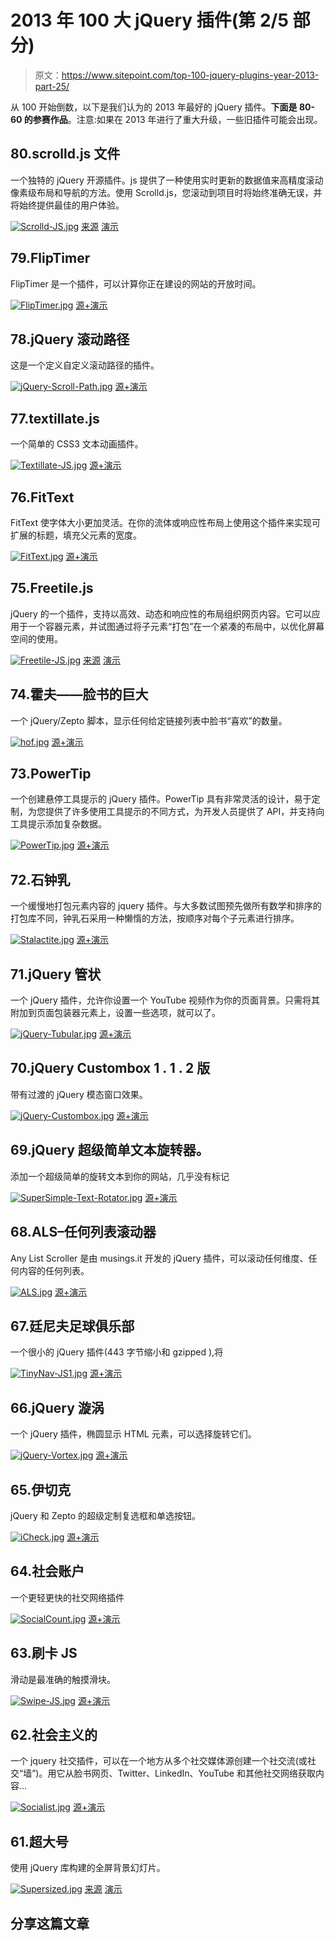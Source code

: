 # 2013 年 100 大 jQuery 插件(第 2/5 部分)

> 原文：<https://www.sitepoint.com/top-100-jquery-plugins-year-2013-part-25/>

从 100 开始倒数，以下是我们认为的 2013 年最好的 jQuery 插件。**下面是 80-60 的参赛作品**。注意:如果在 2013 年进行了重大升级，一些旧插件可能会出现。

## 80.scrolld.js 文件

一个独特的 jQuery 开源插件。js 提供了一种使用实时更新的数据值来高精度滚动像素级布局和导航的方法。使用 Scrolld.js，您滚动到项目时将始终准确无误，并将始终提供最佳的用户体验。

[![Scrolld-JS.jpg](img/83b5f06131987f0050d693af9ee069a3.png)](http://scrolldjs.com/) 
[来源](http://scrolldjs.com/) [演示](http://scrolldjs.com/demo/)

## 79.FlipTimer

FlipTimer 是一个插件，可以计算你正在建设的网站的开放时间。

[![FlipTimer.jpg](img/d96b2b526a71ee068b022d8ea1ae6f1c.png)](http://codecanyon.net/item/fliptimer/full_screen_preview/5746189?ref=sdeering) 
[源+演示](http://codecanyon.net/item/fliptimer/full_screen_preview/5746189?ref=sdeering)

## 78.jQuery 滚动路径

这是一个定义自定义滚动路径的插件。

[![jQuery-Scroll-Path.jpg](img/9aa657496a21454153e977938a8eb2fe.png)](http://joelb.me/scrollpath/) 
[源+演示](http://joelb.me/scrollpath/)

## 77.textillate.js

一个简单的 CSS3 文本动画插件。

[![Textillate-JS.jpg](img/4516fd470c44340334ae8d7f1ffe2e23.png)](http://jschr.github.io/textillate/) 
[源+演示](http://jschr.github.io/textillate/)

## 76.FitText

FitText 使字体大小更加灵活。在你的流体或响应性布局上使用这个插件来实现可扩展的标题，填充父元素的宽度。

[![FitText.jpg](img/c29d08176e86e58b9add5bcf9edb20f4.png)](http://fittextjs.com/) 
[源+演示](http://fittextjs.com/)

## 75.Freetile.js

jQuery 的一个插件，支持以高效、动态和响应性的布局组织网页内容。它可以应用于一个容器元素，并试图通过将子元素“打包”在一个紧凑的布局中，以优化屏幕空间的使用。

[![Freetile-JS.jpg](img/8a2001bd538f06d457fd4810cca62637.png)](http://yconst.com/web/freetile/) 
[来源](http://yconst.com/web/freetile/) [演示](http://apex.yconst.com/freetile-demo/freetile.html)

## 74.霍夫——脸书的巨大

一个 jQuery/Zepto 脚本，显示任何给定链接列表中脸书“喜欢”的数量。

[![hof.jpg](img/2dd62caae795f7b6822fd0775062c562.png)](http://gfscott.com/hof/) 
[源+演示](http://gfscott.com/hof/)

## 73.PowerTip

一个创建悬停工具提示的 jQuery 插件。PowerTip 具有非常灵活的设计，易于定制，为您提供了许多使用工具提示的不同方式，为开发人员提供了 API，并支持向工具提示添加复杂数据。

[![PowerTip.jpg](img/9c1c0790a49fcd7357c47e1111947bdf.png)](http://stevenbenner.github.io/jquery-powertip/) 
[源+演示](http://stevenbenner.github.io/jquery-powertip/)

## 72.石钟乳

一个缓慢地打包元素内容的 jquery 插件。与大多数试图预先做所有数学和排序的打包库不同，钟乳石采用一种懒惰的方法，按顺序对每个子元素进行排序。

[![Stalactite.jpg](img/22e5b090b7c2b36390c595a2510e5b89.png)](http://jonobr1.github.io/stalactite/) 
[源+演示](http://jonobr1.github.io/stalactite/)

## 71.jQuery 管状

一个 jQuery 插件，允许你设置一个 YouTube 视频作为你的页面背景。只需将其附加到页面包装器元素上，设置一些选项，就可以了。

[![jQuery-Tubular.jpg](img/a94aa9fff47dfe36377ade40ee80a00f.png)](http://www.seanmccambridge.com/tubular/) 
[源+演示](http://www.seanmccambridge.com/tubular/)

## 70.jQuery Custombox 1 . 1 . 2 版

带有过渡的 jQuery 模态窗口效果。

[![jQuery-Custombox.jpg](img/5e52968b57da23f18a5e3bb10770f384.png)](http://dixso.github.io/custombox/) 
[源+演示](http://dixso.github.io/custombox/)

## 69.jQuery 超级简单文本旋转器。

添加一个超级简单的旋转文本到你的网站，几乎没有标记

[![SuperSimple-Text-Rotator.jpg](img/4099fbd82073d7856d7299211889b1b1.png)](http://www.thepetedesign.com/demos/jquery_super_simple_text_rotator_demo.html) 
[源+演示](http://www.thepetedesign.com/demos/jquery_super_simple_text_rotator_demo.html)

## 68.ALS–任何列表滚动器

Any List Scroller 是由 musings.it 开发的 jQuery 插件，可以滚动任何维度、任何内容的任何列表。

[![ALS.jpg](img/1d24f2e9dec12b3c3e38c9f96d58fa5b.png)](http://als.musings.it/) 
[源+演示](http://als.musings.it/)

## 67.廷尼夫足球俱乐部

一个很小的 jQuery 插件(443 字节缩小和 gzipped ),将

[![TinyNav-JS1.jpg](img/e9108072d7d8c07d1d976dabdeb52f08.png)](http://tinynav.viljamis.com/) 
[源+演示](http://tinynav.viljamis.com/)

## 66.jQuery 漩涡

一个 jQuery 插件，椭圆显示 HTML 元素，可以选择旋转它们。

[![jQuery-Vortex.jpg](img/7d5a546b38bba833711460dfc193c6e2.png)](http://vortex.montezuma.it/) 
[源+演示](http://vortex.montezuma.it/)

## 65.伊切克

jQuery 和 Zepto 的超级定制复选框和单选按钮。

[![iCheck.jpg](img/399dd84fb1337dcd7faf421f8b3ec8a1.png)](http://fronteed.com/iCheck/) 
[源+演示](http://fronteed.com/iCheck/)

## 64.社会账户

一个更轻更快的社交网络插件

[![SocialCount.jpg](img/659de5e7561be1af6326863659d4682e.png)](http://fgte.st/SocialCount/examples/) 
[源+演示](http://fgte.st/SocialCount/examples/)

## 63.刷卡 JS

滑动是最准确的触摸滑块。

[![Swipe-JS.jpg](img/91a95bb62fde1eda8107d518b57d0392.png)](http://swipejs.com/) 
[源+演示](http://swipejs.com/)

## 62.社会主义的

一个 jquery 社交插件，可以在一个地方从多个社交媒体源创建一个社交流(或社交“墙”)。用它从脸书网页、Twitter、LinkedIn、YouTube 和其他社交网络获取内容…

[![Socialist.jpg](img/c546807bb77323af2d39389e57969f5c.png)](http://plugins.in1.com/socialist/demo#basic) 
[源+演示](http://plugins.in1.com/socialist/demo#basic)

## 61.超大号

使用 jQuery 库构建的全屏背景幻灯片。

[![Supersized.jpg](img/ce0aefa2bb96edd58357b556bc93fe41.png)](http://buildinternet.com/project/supersized/) 
[来源](http://buildinternet.com/project/supersized/) [演示](http://buildinternet.com/project/supersized/slideshow/3.2/demo.html)

## 分享这篇文章